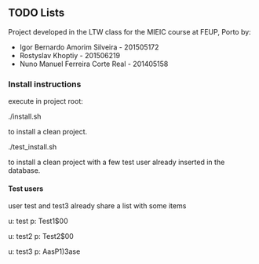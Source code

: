 ## TODO Lists

Project developed in the LTW class for the MIEIC course at FEUP, Porto by:

* Igor Bernardo Amorim Silveira - 201505172
* Rostyslav Khoptiy - 201506219
* Nuno Manuel Ferreira Corte Real - 201405158

### Install instructions

execute in project root:

./install.sh

to install a clean project.

./test_install.sh

to install a clean project with a few test user already inserted in the database.

#### Test users

user test and test3 already share a list with some items

u: test
p: Test1$00

u: test2
p: Test2$00

u: test3
p: AasP1)3ase
